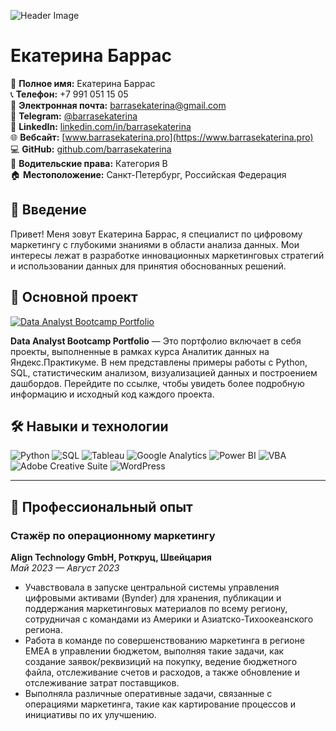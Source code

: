 ![Header Image](https://drive.google.com/uc?export=view&id=1jXneMrbBzf3MBq4WHCV7ADI5dL0RoNvH)

# Екатерина Баррас

👤 **Полное имя:** Екатерина Баррас  
📞 **Телефон:** +7 991 051 15 05  
📧 **Электронная почта:** [barrasekaterina@gmail.com](mailto:barrasekaterina@gmail.com)  
🚀 **Telegram:** [@barrasekaterina](https://t.me/barrasekaterina)  
💼 **LinkedIn:** [linkedin.com/in/barrasekaterina](https://linkedin.com/in/barrasekaterina/)  
🌐 **Вебсайт:** [www.barrasekaterina.pro](https://www.barrasekaterina.pro)  
💻 **GitHub:** [github.com/barrasekaterina](https://github.com/barrasekaterina)  
🚗 **Водительские права:** Категория B  
🏠 **Местоположение:** Санкт-Петербург, Российская Федерация

## 🌟 Введение

Привет! Меня зовут Екатерина Баррас, я специалист по цифровому маркетингу с глубокими знаниями в области анализа данных. Мои интересы лежат в разработке инновационных маркетинговых стратегий и использовании данных для принятия обоснованных решений.

## 📂 Основной проект

[![Data Analyst Bootcamp Portfolio](https://github-readme-stats.vercel.app/api/pin/?username=barrasekaterina&repo=Data-Analyst-Bootcamp-Portfolio)](https://github.com/barrasekaterina/Data-Analyst-Bootcamp-Portfolio)

**Data Analyst Bootcamp Portfolio** — Это портфолио включает в себя проекты, выполненные в рамках курса Аналитик данных на Яндекс.Практикуме. В нем представлены примеры работы с Python, SQL, статистическим анализом, визуализацией данных и построением дашбордов. Перейдите по ссылке, чтобы увидеть более подробную информацию и исходный код каждого проекта.

## 🛠️ Навыки и технологии

![Python](https://img.shields.io/badge/-Python-000?&logo=Python)
![SQL](https://img.shields.io/badge/-SQL-000?&logo=MySQL)
![Tableau](https://img.shields.io/badge/-Tableau-000?&logo=Tableau)
![Google Analytics](https://img.shields.io/badge/-Google_Analytics-000?&logo=Google-Analytics)
![Power BI](https://img.shields.io/badge/-Power_BI-000?&logo=Power-BI)
![VBA](https://img.shields.io/badge/-VBA-000?&logo=Microsoft)
![Adobe Creative Suite](https://img.shields.io/badge/-Adobe_Creative_Suite-000?&logo=Adobe)
![WordPress](https://img.shields.io/badge/-WordPress-000?&logo=WordPress)

---

## 💼 Профессиональный опыт

### Стажёр по операционному маркетингу  
**Align Technology GmbH, Роткруц, Швейцария**  
*Май 2023 — Август 2023*  
- Учавствовала в запуске центральной системы управления цифровыми активами (Bynder) для хранения, публикации и поддержания маркетинговых материалов по всему региону, сотрудничая с командами из Америки и Азиатско-Тихоокеанского региона.
- Работа в команде по совершенствованию маркетинга в регионе EMEA в управлении бюджетом, выполняя такие задачи, как создание заявок/реквизиций на покупку, ведение бюджетного файла, отслеживание счетов и расходов, а также обновление и отслеживание затрат поставщиков.
- Выполняла различные оперативные задачи, связанные с операциями маркетинга, такие как картирование процессов и инициативы по их улучшению.

<!-- Continue with the rest of your professional experience as described above -->
